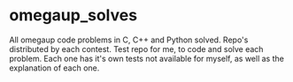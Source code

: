 # omegaup_solves

All omegaup code problems in C, C++ and Python solved. Repo's distributed by each contest. 
Test repo for me, to code and solve each problem. Each one has it's own tests not available for myself, as well as 
the explanation of each one. 


